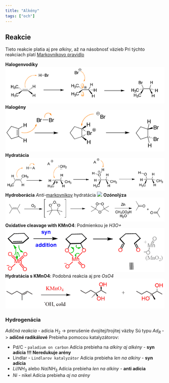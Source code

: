 ```yaml
---
title: "Alkény"
tags: ["och"]
---
```



## Reakcie
Tieto reakcie platia aj pre *alkíny*, až na násobnosť väzieb
Pri týchto reakciach platí [Markovnikovo pravidlo](reakcie.md#Markovnikovo%20pravidlo)

**Halogenvodíky**
![](attachments/halogenvodíková-adícia.png)
**Halogény**
![](attachments/adícia-halogénu.png)
**Hydratácia**
![](attachments/adícia-vody-alkény.png)
**Hydroborácia**
*Anti*-[markovnikov](reakcie.md#Markovnikovo%20pravidlo) hydratácia
![](attachments/hydroborácia.png)
**Ozónolýza**
![](attachments/ozónolýza-reakcia-alkény.png)
**Oxidative cleavage with KMnO4**:
Podmienkou je *H3O+*
![](attachments/cleavage-alkeny-kmno4.png)
**Hydratácia s KMnO4**:
Podobná reakcia aj pre *OsO4*
![](attachments/hydratacia-alkenov-kmno4.png)

### Hydrogenácia
*Adičná reakcia* - adícia $H_2$ -> prerušenie dvojitej/trojitej väzby
Sú typu $Ad_R$ -> **adičné radikálové**
Prebieha pomocou katalyzátorov:
- $\text{Pd/C}$ - `paladium on carbon`
Adícia prebieha na *alkíny aj alkény* - **syn adícia**
**!!! Neredukuje arény**
- $\text{Lindlar}$ - `Lindlarov katalyzátor`
Adícia prebieha *len na alkíny* - **syn adícia**
- $Li/NH_3$ alebo $Na/NH_3$ 
Adícia prebieha *len na alkíny* - **anti adícia**
- $Ni$ - nikel
Adícia prebieha *aj na arény*